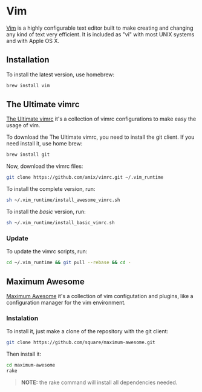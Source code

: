 # Vim

[Vim](http://www.vim.org/) is a highly configurable text editor built to make creating and changing any kind of text very efficient. It is included as "vi" with most UNIX systems and with Apple OS X. 

## Installation

To install the latest version, use homebrew:

```bash
brew install vim
```

## The Ultimate vimrc

[The Ultimate vimrc](https://github.com/amix/vimrc) it's a collection of vimrc configurations to make easy the usage of vim.

To download the The Ultimate vimrc, you need to install the git client. If you need install it, use home brew:

```bash
brew install git
```

Now, download the vimrc files:

```bash
git clone https://github.com/amix/vimrc.git ~/.vim_runtime
```

To install the complete version, run:

```bash
sh ~/.vim_runtime/install_awesome_vimrc.sh
```

To install the _basic_ version, run:

```bash
sh ~/.vim_runtime/install_basic_vimrc.sh
```

### Update

To update the vimrc scripts, run:

```bash
cd ~/.vim_runtime && git pull --rebase && cd -
```


## Maximum Awesome

[Maximum Awesome](https://github.com/square/maximum-awesome) it's a collection of vim configutation and plugins, like a configuration manager for the vim environment.


### Instalation

To install it, just make a clone of the repository with the git client:

```bash
git clone https://github.com/square/maximum-awesome.git
```

Then install it:

```bash
cd maximum-awesome
rake
```

> **NOTE:** the rake command will install all dependencies needed.
